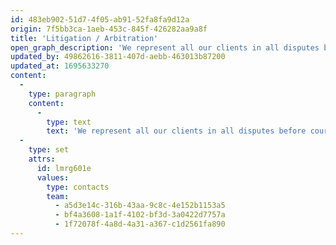 ```yaml
---
id: 483eb902-51d7-4f05-ab91-52fa8fa9d12a
origin: 7f5bb3ca-1aeb-453c-845f-426282aa9a8f
title: 'Litigation / Arbitration'
open_graph_description: 'We represent all our clients in all disputes before courts and authorities, as well as before private arbitration tribunals. When developing a litigation strategy and enforcing or defending claims and lawsuits, we can efficiently use our years of experience for the interests of our clients.'
updated_by: 49862616-3811-407d-aebb-463013b87200
updated_at: 1695633270
content:
  -
    type: paragraph
    content:
      -
        type: text
        text: 'We represent all our clients in all disputes before courts and public authorities, as well as before private arbitration tribunals. When developing a litigation strategy and enforcing or defending claims and lawsuits, we can efficiently use our years of experience for the interests of our clients.'
  -
    type: set
    attrs:
      id: lmrg601e
      values:
        type: contacts
        team:
          - a5d3e14c-316b-43aa-9c8c-4e152b1153a5
          - bf4a3608-1a1f-4102-bf3d-3a0422d7757a
          - 1f72078f-4a8d-4a31-a367-c1d2561fa890
---
```

